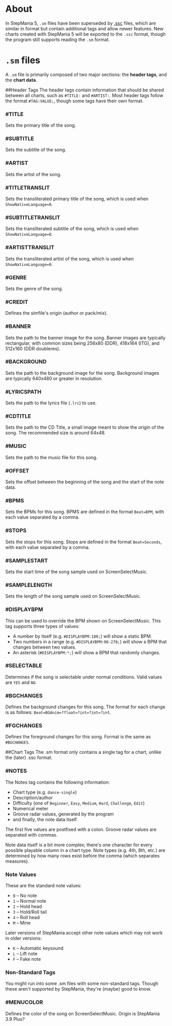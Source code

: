 # About

In StepMania 5, `.sm` files have been superseded by [.ssc](file-formats/ssc) files, which are similar in format but contain additional tags and allow newer features.  New charts created with StepMania 5 will be exported to the `.ssc` format, though the program still supports reading the `.sm` format.


# `.sm` files
A `.sm` file is primarily composed of two major sections: the **header tags**, and the **chart data**.

##Header Tags
The header tags contain information that should be shared between all charts, such as `#TITLE:` and `#ARTIST:`.  Most header tags follow the format `#TAG:VALUE;`, though some tags have their own format.

### \#TITLE
Sets the primary title of the song.

### \#SUBTITLE
Sets the subtitle of the song.

### \#ARTIST
Sets the artist of the song.

### \#TITLETRANSLIT
Sets the transliterated primary title of the song, which is used when `ShowNativeLanguage=0`.

### \#SUBTITLETRANSLIT
Sets the transliterated subtitle of the song, which is used when `ShowNativeLanguage=0`.

### \#ARTISTTRANSLIT
Sets the transliterated artist of the song, which is used when `ShowNativeLanguage=0`.

### \#GENRE
Sets the genre of the song.

### \#CREDIT
Defines the simfile's origin (author or pack/mix).

### \#BANNER
Sets the path to the banner image for the song. Banner images are typically rectangular, with common sizes being 256x80 (DDR), 418x164 (ITG), and 512x160 (DDR doubleres).

### \#BACKGROUND
Sets the path to the background image for the song. Background images are typically 640x480 or greater in resolution.

### \#LYRICSPATH
Sets the path to the lyrics file (`.lrc`) to use.

### \#CDTITLE
Sets the path to the CD Title, a small image meant to show the origin of the song. The recommended size is around 64x48.

### \#MUSIC
Sets the path to the music file for this song.

### \#OFFSET
Sets the offset between the beginning of the song and the start of the note data.

### \#BPMS
Sets the BPMs for this song. BPMS are defined in the format `Beat=BPM`, with each value separated by a comma.

### \#STOPS
Sets the stops for this song. Stops are defined in the format `Beat=Seconds`, with each value separated by a comma.

### \#SAMPLESTART
Sets the start time of the song sample used on ScreenSelectMusic.

### \#SAMPLELENGTH
Sets the length of the song sample used on ScreenSelectMusic.

### \#DISPLAYBPM
This can be used to override the BPM shown on ScreenSelectMusic. This tag supports three types of values:

* A number by itself (e.g. `#DISPLAYBPM:180;`) will show a static BPM.
* Two numbers in a range (e.g. `#DISPLAYBPM:90-270;`) will show a BPM that changes between two values.
* An asterisk (`#DISPLAYBPM:*;`) will show a BPM that randomly changes.

### \#SELECTABLE
Determines if the song is selectable under normal conditions. Valid values are `YES` and `NO`.

### \#BGCHANGES
Defines the background changes for this song. The format for each change is as follows: `Beat=BGAnim=?float=?int=?int=?int`.

### \#FGCHANGES
Defines the foreground changes for this song. Format is the same as `#BGCHANGES`.

##Chart Tags
The .sm format only contains a single tag for a chart, unlike the (later) .ssc format.

### \#NOTES
The Notes tag contains the following information:

* Chart type (e.g. `dance-single`)
* Description/author
* Difficulty (one of `Beginner`, `Easy`, `Medium`, `Hard`, `Challenge`, `Edit`)
* Numerical meter
* Groove radar values, generated by the program
* and finally, the note data itself.

The first five values are postfixed with a colon. Groove radar values are separated with commas.

Note data itself is a bit more complex; there's one character for every possible playable column in a chart type. Note types (e.g. 4th, 8th, etc.) are determined by how many rows exist before the comma (which separates measures).

### Note Values
These are the standard note values:

* `0` – No note
* `1` – Normal note
* `2` – Hold head
* `3` – Hold/Roll tail
* `4` – Roll head
* `M` – Mine

Later versions of StepMania accept other note values which may not work in older versions:

* `K` – Automatic keysound
* `L` – Lift note
* `F` – Fake note

### Non-Standard Tags
You might run into some .sm files with some non-standard tags. Though these aren't supported by StepMania, they're (maybe) good to know.

### \#MENUCOLOR
Defines the color of the song on ScreenSelectMusic. Origin is StepMania 3.9 Plus?